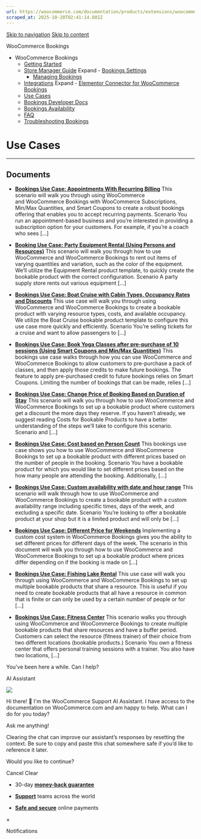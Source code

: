 ```yaml
---
url: https://woocommerce.com/documentation/products/extensions/woocommerce-bookings/use-cases
scraped_at: 2025-10-20T02:41:14.801Z
---
```


[Skip to navigation](https://woocommerce.com/documentation/products/extensions/woocommerce-bookings/use-cases/#main-navigation) [Skip to content](https://woocommerce.com/documentation/products/extensions/woocommerce-bookings/use-cases/#page)

WooCommerce Bookings

- WooCommerce Bookings
  - [Getting Started](https://woocommerce.com/document/introduction-to-woocommerce-bookings/ "Getting Started")
  - [Store Manager Guide](https://woocommerce.com/document/introduction-to-woocommerce-bookings/woocommerce-bookings-store-manager-guide/ "Store Manager Guide") Expand    - [Bookings Settings](https://woocommerce.com/documentation/products/extensions/woocommerce-bookings/store-manager-guide-woocommerce-bookings/bookings-settings/ "Bookings Settings")
    - [Managing Bookings](https://woocommerce.com/document/introduction-to-woocommerce-bookings/managing-woocommerce-bookings/ "Managing Bookings")
  - [Integrations](https://woocommerce.com/documentation/products/extensions/woocommerce-bookings/integrations-woocommerce-bookings/ "Integrations") Expand    - [Elementor Connector for WooCommerce Bookings](https://woocommerce.com/documentation/products/extensions/woocommerce-bookings/integrations-woocommerce-bookings/elementor-connector-for-woocommerce-bookings/ "Elementor Connector for WooCommerce Bookings")
  - [Use Cases](https://woocommerce.com/document/introduction-to-woocommerce-bookings/woocommerce-bookings-use-cases/ "Use Cases")
  - [Bookings Developer Docs](https://woocommerce.com/documentation/products/extensions/woocommerce-bookings/developer-docs-bookings/ "Bookings Developer Docs")
  - [Bookings Availability](https://woocommerce.com/documentation/products/extensions/woocommerce-bookings/woocommerce-bookings-availability/ "WooCommerce Bookings Availability is a paid add-on for the WooCommerce Bookings extension that helps you sell more bookings by presenting a calendar or schedule of available slots in a page or post.")
  - [FAQ](https://woocommerce.com/document/introduction-to-woocommerce-bookings/bookings-faq/ "FAQ")
  - [Troubleshooting Bookings](https://woocommerce.com/documentation/products/extensions/woocommerce-bookings/troubleshooting-bookings/ "Troubleshooting Bookings")

# Use Cases

* * *

## Documents

- [**Bookings Use Case: Appointments With Recurring Billing**](https://woocommerce.com/document/introduction-to-woocommerce-bookings/woocommerce-bookings-use-cases/bookings-use-case-appointments-with-recurring-billing/)
This scenario will walk you through using WooCommerce and WooCommerce Bookings with WooCommerce Subscriptions, Min/Max Quantities, and Smart Coupons to create a robust bookings offering that enables you to accept recurring payments. Scenario You run an appointment-based business and you’re interested in providing a subscription option for your customers. For example, if you’re a coach who sees \[…\]

- [**Booking Use Case: Party Equipment Rental (Using Persons and Resources)**](https://woocommerce.com/document/introduction-to-woocommerce-bookings/woocommerce-bookings-use-cases/bookings-use-case-party-equipment-rental/)
This scenario will walk you through how to use WooCommerce and WooCommerce Bookings to rent out items of varying quantities and variation, such as the color of the equipment. We’ll utilize the Equipment Rental product template, to quickly create the bookable product with the correct configuration. Scenario A party supply store rents out various equipment \[…\]

- [**Bookings Use Case: Boat Cruise with Cabin Types, Occupancy Rates and Discounts**](https://woocommerce.com/document/introduction-to-woocommerce-bookings/woocommerce-bookings-use-cases/bookings-use-case-boat-cruise-cabin-occupancy-rates/)
This use case will walk you through using WooCommerce and WooCommerce Bookings to create a bookable product with varying resource types, costs, and available occupancy. We utilize the Boat Cruise bookable product template to configure this use case more quickly and efficiently. Scenario You’re selling tickets for a cruise and want to allow passengers to \[…\]

- [**Bookings Use Case: Book Yoga Classes after pre-purchase of 10 sessions (Using Smart Coupons and Min/Max Quantities)**](https://woocommerce.com/document/introduction-to-woocommerce-bookings/woocommerce-bookings-use-cases/bookings-use-case-pre-purchase-sessions-yoga/)
This bookings use case walks through how you can use WooCommerce and WooCommerce Bookings to allow customers to pre-purchase a pack of classes, and then apply those credits to make future bookings. The feature to apply pre-purchased credit to future bookings relies on Smart Coupons. Limiting the number of bookings that can be made, relies \[…\]

- [**Bookings Use Case: Change Price of Booking Based on Duration of Stay**](https://woocommerce.com/document/introduction-to-woocommerce-bookings/woocommerce-bookings-use-cases/change-price-booking-based-on-duration-stay/)
This scenario will walk you through how to use WooCommerce and WooCommerce Bookings to set up a bookable product where customers get a discount the more days they reserve. If you haven’t already, we suggest reading Costs for Bookable Products to have a better understanding of the steps we’ll take to configure this scenario. Scenario and \[…\]

- [**Bookings Use Case: Cost based on Person Count**](https://woocommerce.com/document/introduction-to-woocommerce-bookings/woocommerce-bookings-use-cases/bookings-use-case-cost-based-on-person-count/)
This bookings use case shows you how to use WooCommerce and WooCommerce Bookings to set up a bookable product with different prices based on the number of people in the booking. Scenario You have a bookable product for which you would like to set different prices based on the how many people are attending the booking. Additionally, \[…\]

- [**Bookings Use Case: Custom availability with date and hour range**](https://woocommerce.com/document/introduction-to-woocommerce-bookings/woocommerce-bookings-use-cases/bookings-create-custom-availability-date-hours-range/)
This scenario will walk through how to use WooCommerce and WooCommerce Bookings to create a bookable product with a custom availability range including specific times, days of the week, and excluding a specific date. Scenario You’re looking to offer a bookable product at your shop but it is a limited product and will only be \[…\]

- [**Bookings Use Case: Different Price for Weekends**](https://woocommerce.com/document/introduction-to-woocommerce-bookings/woocommerce-bookings-use-cases/bookings-different-price-weekends/)
Implementing a custom cost system in WooCommerce Bookings gives you the ability to set different prices for different days of the week. The scenario in this document will walk you through how to use WooCommerce and WooCommerce Bookings to set up a bookable product where prices differ depending on if the booking is made on \[…\]

- [**Bookings Use Case: Fishing Lake Rental**](https://woocommerce.com/document/introduction-to-woocommerce-bookings/woocommerce-bookings-use-cases/bookings-use-case-fishing-rental-shared-resources/)
This use case will walk you through using WooCommerce and WooCommerce Bookings to set up multiple bookable products that share a resource. This is useful if you need to create bookable products that all have a resource in common that is finite or can only be used by a certain number of people or for \[…\]

- [**Bookings Use Case: Fitness Center**](https://woocommerce.com/document/introduction-to-woocommerce-bookings/woocommerce-bookings-use-cases/fitness-center/)
This scenario walks you through using WooCommerce and WooCommerce Bookings to create multiple bookable products that share resources and have a buffer period. Customers can select the resource (fitness trainer) of their choice from two different locations (bookable products.) Scenario You own a fitness center that offers personal training sessions with a trainer. You also have two locations, \[…\]


You've been here a while. Can I help?

AI Assistant

![](https://woocommerce.com/wp-content/themes/woo/images/svg/support-chat-bot-avatar.svg)

Hi there! 👋 I'm the WooCommerce Support AI Assistant. I have access to the documentation on WooCommerce.com and am happy to help. What can I do for you today?

Ask me anything!

Clearing the chat can improve our assistant’s responses by resetting the context. Be sure to copy and paste this chat somewhere safe if you’d like to reference it later.

Would you like to continue?

Cancel
Clear

- 30-day **[money-back guarantee](https://woocommerce.com/refund-policy/)**

- **[Support](https://woocommerce.com/docs/)**
teams across the world

- **[Safe and secure](https://woocommerce.com/products/woopayments/)**
online payments

×

Notifications